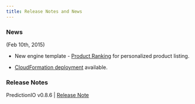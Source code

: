 ```yaml
---
title: Release Notes and News
---
```


### News

(Feb 10th, 2015)

- New engine template - [Product Ranking](/../templates/productranking/quickstart/) for personalized product listing. 

- [CloudFormation deployment](/../production/deploy-cloudformation/) available. 

### Release Notes

PredictionIO v0.8.6 | [Release Note](https://predictionio.atlassian.net/jira/secure/ReleaseNote.jspa?projectId=10000&version=13300)